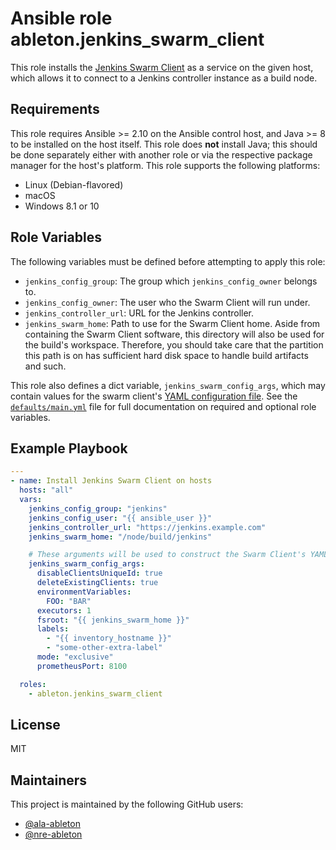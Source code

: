 Ansible role ableton.jenkins_swarm_client
=========================================

This role installs the [Jenkins Swarm Client][jenkins-swarm-client] as a service on the
given host, which allows it to connect to a Jenkins controller instance as a build node.

Requirements
------------

This role requires Ansible >= 2.10 on the Ansible control host, and Java >= 8 to be
installed on the host itself. This role does **not** install Java; this should be done
separately either with another role or via the respective package manager for the host's
platform. This role supports the following platforms:

- Linux (Debian-flavored)
- macOS
- Windows 8.1 or 10

Role Variables
--------------

The following variables must be defined before attempting to apply this role:

- `jenkins_config_group`: The group which `jenkins_config_owner` belongs to.
- `jenkins_config_owner`: The user who the Swarm Client will run under.
- `jenkins_controller_url`: URL for the Jenkins controller.
- `jenkins_swarm_home`: Path to use for the Swarm Client home. Aside from
  containing the Swarm Client software, this directory will also be used for the
  build's workspace. Therefore, you should take care that the partition this path is on
  has sufficient hard disk space to handle build artifacts and such.

This role also defines a dict variable, `jenkins_swarm_config_args`, which may contain
values for the swarm client's [YAML configuration file][swarm-client-yaml-config]. See the
[`defaults/main.yml`](defaults/main.yml) file for full documentation on required and
optional role variables.

Example Playbook
----------------

```yaml
---
- name: Install Jenkins Swarm Client on hosts
  hosts: "all"
  vars:
    jenkins_config_group: "jenkins"
    jenkins_config_user: "{{ ansible_user }}"
    jenkins_controller_url: "https://jenkins.example.com"
    jenkins_swarm_home: "/node/build/jenkins"

    # These arguments will be used to construct the Swarm Client's YAML config file
    jenkins_swarm_config_args:
      disableClientsUniqueId: true
      deleteExistingClients: true
      environmentVariables:
        FOO: "BAR"
      executors: 1
      fsroot: "{{ jenkins_swarm_home }}"
      labels:
        - "{{ inventory_hostname }}"
        - "some-other-extra-label"
      mode: "exclusive"
      prometheusPort: 8100

  roles:
    - ableton.jenkins_swarm_client
```

License
-------

MIT

Maintainers
-----------

This project is maintained by the following GitHub users:

- [@ala-ableton](https://github.com/ala-ableton)
- [@nre-ableton](https://github.com/nre-ableton)


[jenkins-swarm-client]: https://plugins.jenkins.io/swarm
[swarm-client-yaml-config]: https://github.com/jenkinsci/swarm-plugin/blob/master/docs/configfile.adoc
